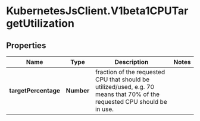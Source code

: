# KubernetesJsClient.V1beta1CPUTargetUtilization

## Properties
Name | Type | Description | Notes
------------ | ------------- | ------------- | -------------
**targetPercentage** | **Number** | fraction of the requested CPU that should be utilized/used, e.g. 70 means that 70% of the requested CPU should be in use. | 


